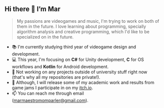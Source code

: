 ## Hi there 👋 I’m Mar
> My passions are videogames and music, I'm trying to work on both of them in the future. I love learning about programming, specially algorithm analysis and creative programming, which I'd like to be specialized on in the future.
- 📚 I'm currently studying third year of videogame design and development. 
- 💻 This year, I'm focusing on **C#** for Unity development, **C** for OS workflows and **Kotlin** for Android development.
- 🔭 Not working on any projects outside of university stuff right now (that's why all my repositories are private!).
- 💬 Although, I will release some of my academic work and results from game jams I participate in on my [itch.io](https://marmaestro.itch.io).
- 📫 You can reach me through email (marmaestromomparler@gmail.com).

<!---  --->

<!---
martamaestro/martamaestro is a ✨ special ✨ repository because its `README.md` (this file) appears on your GitHub profile.
You can click the Preview link to take a look at your changes.
--->
